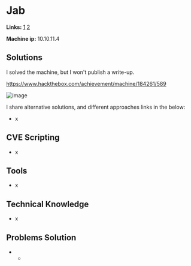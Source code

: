 # Jab

**Links:** [1](https://www.hackthebox.com/machines/Jab)  [2](https://app.hackthebox.com/machines/Jab)

**Machine ip:** 10.10.11.4


## Solutions
I solved the machine, but I won't publish a write-up. 

https://www.hackthebox.com/achievement/machine/184261/589

![image](https://github.com/h4md153v63n/CTFs/assets/5091265/1165ac41-6498-4ec5-9d9a-1091b1a97f40)

I share alternative solutions, and different approaches links in the below:
+ x


## CVE Scripting
+ x


## Tools
+ x


## Technical Knowledge
+ x


## Problems Solution
+ -
